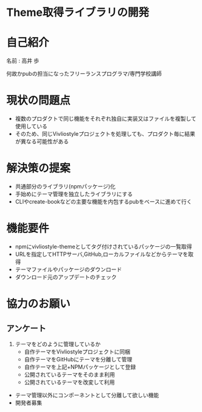 # Theme取得ライブラリの開発

# 自己紹介

名前 : 高井 歩

何故かpubの担当になったフリーランスプログラマ/専門学校講師

# 現状の問題点

* 複数のプロダクトで同じ機能をそれぞれ独自に実装又はファイルを複製して使用している
* そのため、同じVivliostyleプロジェクトを処理しても、プロダクト毎に結果が異なる可能性がある

# 解決策の提案

* 共通部分のライブラリ(npmパッケージ)化
* 手始めにテーマ管理を独立したライブラリにする
* CLIやcreate-bookなどの主要な機能を内包するpubをベースに進めて行く

# 機能要件

* npmにvivliostyle-themeとしてタグ付けされているパッケージの一覧取得
* URLを指定してHTTPサーバ,GitHub,ローカルファイルなどからテーマを取得
* テーマファイルやパッケージのダウンロード
* ダウンロード元のアップデートのチェック

# 協力のお願い

## アンケート
1. テーマをどのように管理しているか
    * 自作テーマをVivliostyleプロジェクトに同梱
    * 自作テーマをGitHubにテーマを分離して管理
    * 自作テーマを上記+NPMパッケージとして登録
    * 公開されているテーマをそのまま利用
    * 公開されているテーマを改変して利用
* テーマ管理以外にコンポーネントとして分離して欲しい機能
* 開発者募集

